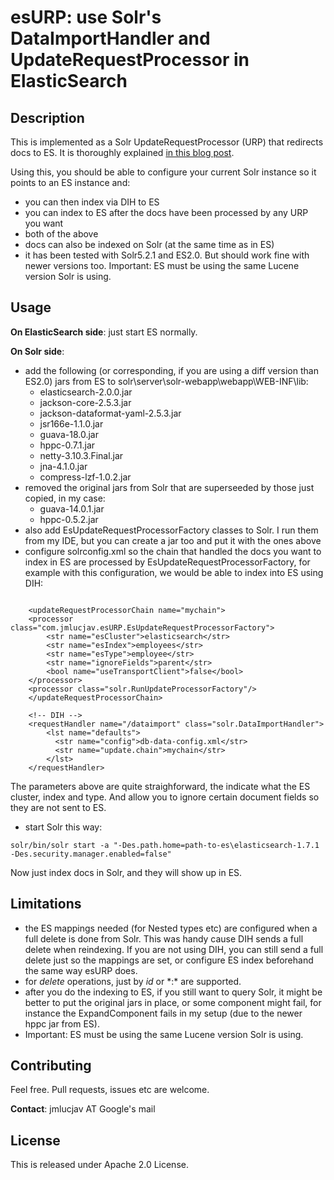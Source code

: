 # esURP: use Solr's DataImportHandler and UpdateRequestProcessor in ElasticSearch

Description
---------------

This is implemented as a Solr UpdateRequestProcessor (URP) that redirects docs to ES. It is thoroughly explained [in this blog post](https://medium.com/@jmlucjav/using-solr-s-dataimporthandler-and-updaterequestprocessor-in-elasticsearch-2-0-596eb6e3a483).

Using this, you should be able to configure your current Solr instance so it points to an ES instance and:

- you can then index via DIH to ES
- you can index to ES after the docs have been processed by any URP you want
- both of the above
- docs can also be indexed on Solr (at the same time as in ES)
- it has been tested with Solr5.2.1 and ES2.0. But should work fine with newer versions too. Important: ES must be using the same Lucene version Solr is using.

Usage
-------------------
**On ElasticSearch side**: just start ES normally.

**On Solr side**:

- add the following (or corresponding, if you are using a diff version than ES2.0) jars from ES to solr\server\solr-webapp\webapp\WEB-INF\lib\:
    - elasticsearch-2.0.0.jar
    - jackson-core-2.5.3.jar
    - jackson-dataformat-yaml-2.5.3.jar
    - jsr166e-1.1.0.jar
    - guava-18.0.jar
    - hppc-0.7.1.jar
    - netty-3.10.3.Final.jar
    - jna-4.1.0.jar
    - compress-lzf-1.0.2.jar
- removed the original jars from Solr that are superseeded by those just copied, in my case:
    - guava-14.0.1.jar
    - hppc-0.5.2.jar
- also add EsUpdateRequestProcessorFactory classes to Solr. I run them from my IDE, but you can create a jar too and put it with the ones above
- configure solrconfig.xml so the chain that handled the docs you want to index in ES are processed by EsUpdateRequestProcessorFactory, for example with this configuration, we would be able to index into ES using DIH:

```

    <updateRequestProcessorChain name="mychain">
    <processor class="com.jmlucjav.esURP.EsUpdateRequestProcessorFactory">
        <str name="esCluster">elasticsearch</str>
        <str name="esIndex">employees</str>
        <str name="esType">employee</str>
        <str name="ignoreFields">parent</str>
        <bool name="useTransportClient">false</bool>
    </processor>
    <processor class="solr.RunUpdateProcessorFactory"/>
    </updateRequestProcessorChain>

    <!-- DIH -->
    <requestHandler name="/dataimport" class="solr.DataImportHandler">
        <lst name="defaults">
          <str name="config">db-data-config.xml</str>
          <str name="update.chain">mychain</str>
        </lst>
    </requestHandler>
```

  The parameters above are quite straighforward, the indicate what the ES cluster, index and type. And allow you to ignore certain document fields so they are not sent to ES.

- start Solr this way:

```
solr/bin/solr start -a "-Des.path.home=path-to-es\elasticsearch-1.7.1 -Des.security.manager.enabled=false"
```

Now just index docs in Solr, and they will show up in ES. 


Limitations
----------------

- the ES mappings needed (for Nested types etc) are configured when a full delete is done from Solr. This was handy cause DIH sends a full delete when reindexing. If you are not using DIH, you can still send a full delete just so the mappings are set, or configure ES index beforehand the same way esURP does.
- for _delete_ operations, just by _id_ or \*:\* are supported.
- after you do the indexing to ES, if you still want to query Solr, it might be better to put the original jars in place, or some component might fail, for instance the ExpandComponent fails in my setup (due to the newer hppc jar from ES).
- Important: ES must be using the same Lucene version Solr is using.

Contributing
----------------

Feel free. Pull requests, issues etc are welcome. 

**Contact**: jmlucjav AT Google's mail

License
----------------

This is released under Apache 2.0 License. 



